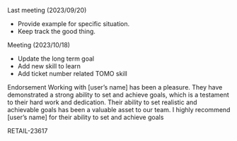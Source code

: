 Last meeting (2023/09/20) 
- Provide example for specific situation.
- Keep track the good thing.

Meeting (2023/10/18)
- Update the long term goal
- Add new skill to learn
- Add ticket number related TOMO skill

Endorsement
Working with [user’s name] has been a pleasure. They have demonstrated a strong ability to set and achieve goals, which is a testament to their hard work and dedication. Their ability to set realistic and achievable goals has been a valuable asset to our team. I highly recommend [user’s name] for their ability to set and achieve goals


 RETAIL-23617